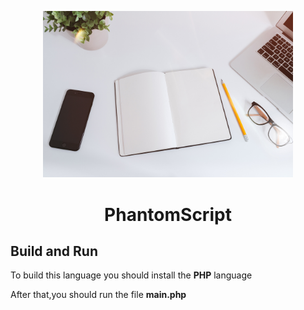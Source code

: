 <p
    align="center"
    style="text-align: center ;hieght:150px">
    <img src="static/assets/img/home-bg.JPG" style="width: 400px;">
</p>

<h1 style="text-align: center;">PhantomScript</h1>

## Build and Run
To build this language you should install the **PHP** language

After that,you should run the file **main.php**


